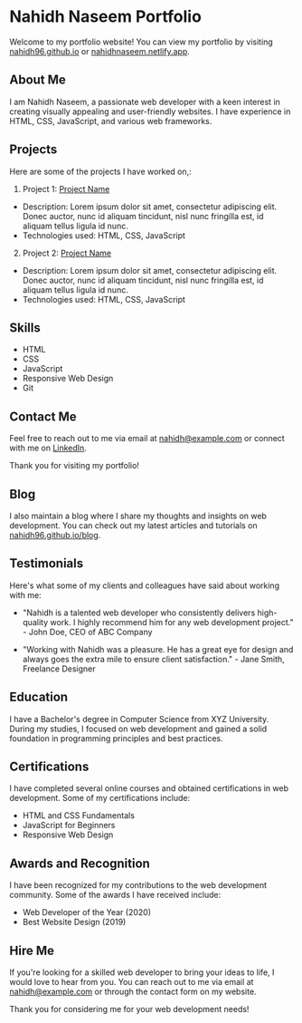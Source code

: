 # Nahidh Naseem Portfolio

Welcome to my portfolio website! You can view my portfolio by visiting [nahidh96.github.io](https://nahidh96.github.io) or [nahidhnaseem.netlify.app](https://nahidhnaseem.netlify.app).

## About Me

I am Nahidh Naseem, a passionate web developer with a keen interest in creating visually appealing and user-friendly websites. I have experience in HTML, CSS, JavaScript, and various web frameworks.

## Projects

Here are some of the projects I have worked on,:

1. Project 1: [Project Name](https://github.com/nahidh96/project1)
  - Description: Lorem ipsum dolor sit amet, consectetur adipiscing elit. Donec auctor, nunc id aliquam tincidunt, nisl nunc fringilla est, id aliquam tellus ligula id nunc.
  - Technologies used: HTML, CSS, JavaScript

2. Project 2: [Project Name](https://github.com/nahidh96/project2)
  - Description: Lorem ipsum dolor sit amet, consectetur adipiscing elit. Donec auctor, nunc id aliquam tincidunt, nisl nunc fringilla est, id aliquam tellus ligula id nunc.
  - Technologies used: HTML, CSS, JavaScript

## Skills

- HTML
- CSS
- JavaScript
- Responsive Web Design
- Git

## Contact Me

Feel free to reach out to me via email at [nahidh@example.com](mailto:nahidh@example.com) or connect with me on [LinkedIn](https://www.linkedin.com/in/nahidh-naseem).

Thank you for visiting my portfolio!

## Blog

I also maintain a blog where I share my thoughts and insights on web development. You can check out my latest articles and tutorials on [nahidh96.github.io/blog](https://nahidh96.github.io/blog).

## Testimonials

Here's what some of my clients and colleagues have said about working with me:

- "Nahidh is a talented web developer who consistently delivers high-quality work. I highly recommend him for any web development project." - John Doe, CEO of ABC Company

- "Working with Nahidh was a pleasure. He has a great eye for design and always goes the extra mile to ensure client satisfaction." - Jane Smith, Freelance Designer

## Education

I have a Bachelor's degree in Computer Science from XYZ University. During my studies, I focused on web development and gained a solid foundation in programming principles and best practices.

## Certifications

I have completed several online courses and obtained certifications in web development. Some of my certifications include:

- HTML and CSS Fundamentals
- JavaScript for Beginners
- Responsive Web Design

## Awards and Recognition

I have been recognized for my contributions to the web development community. Some of the awards I have received include:

- Web Developer of the Year (2020)
- Best Website Design (2019)

## Hire Me

If you're looking for a skilled web developer to bring your ideas to life, I would love to hear from you. You can reach out to me via email at [nahidh@example.com](mailto:nahidh@example.com) or through the contact form on my website.

Thank you for considering me for your web development needs!





































